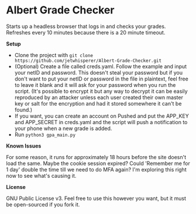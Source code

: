 # Albert Grade Checker

Starts up a headless browser that logs in and checks your grades. Refreshes every 10 minutes because there is a 20 minute timeout. 

**Setup**
- Clone the project with `git clone https://github.com/jetwhisperer/Albert-Grade-Checker.git` 
- (Optional) Create a file called creds.yaml. Follow the example and input your netID and password. This doesn't steal your password but if you don't want to put your netID or password in the file in plaintext, feel free to leave it blank and it will ask for your password when you run the script. (It's possible to encrypt it but any way to decrypt it can be easily reproduced by an attacker unless each user created their own master key or salt for the encryption and had it stored somewhere it can't be found.) 
- If you want, you can create an account on Pushed and put the APP_KEY and APP_SECRET in creds.yaml and the script will push a notification to your phone when a new grade is added.
- Run `python3 gpa_main.py`

**Known Issues**

For some reason, it runs for approximately 18 hours before the site doesn't load the same. Maybe the cookie session expired? Could 'Remember me for 1 day' double the time till we need to do MFA again? I'm exploring this right now to see what's causing it.

**License**

GNU Public License v3. Feel free to use this however you want, but it must be open-sourced if you fork it.
